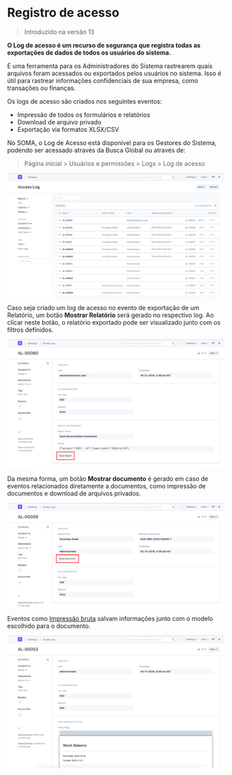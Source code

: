 # Registro de acesso



> 
> Introduzido na versão 13
> 
> 
> 


**O Log de acesso é um recurso de segurança que registra todas as exportações de dados de todos os usuários do sistema.**


É uma ferramenta para os Administradores do Sistema rastrearem quais arquivos foram acessados ​​ou exportados pelos usuários no sistema. Isso é útil para rastrear informações confidenciais de sua empresa, como transações ou finanças.


Os logs de acesso são criados nos seguintes eventos:


* Impressão de todos os formulários e relatórios
* Download de arquivo privado
* Exportação via formatos XLSX/CSV


No SOMA, o Log de Acesso está disponível para os Gestores do Sistema, podendo ser acessado através da Busca Global ou através de:



> 
> Página inicial > Usuários e permissões > Logs > Log de acesso
> 
> 
> 


![Log de acesso](/files/using-access-log-3.png)


Caso seja criado um log de acesso no evento de exportação de um Relatório, um botão **Mostrar Relatório** será gerado no respectivo log. Ao clicar neste botão, o relatório exportado pode ser visualizado junto com os filtros definidos.


![Log de acesso](/files/using-access-log-1.png)


Da mesma forma, um botão **Mostrar documento** é gerado em caso de eventos relacionados diretamente a documentos, como impressão de documentos e download de arquivos privados.


![Log de acesso](/files/using-access-log-2.png)


Eventos como [Impressão bruta](/docs/pt/setting-up/print/raw-printing) salvam informações junto com o modelo escolhido para o documento. 


![Log de acesso](/files/using-acces-log-4.png)


